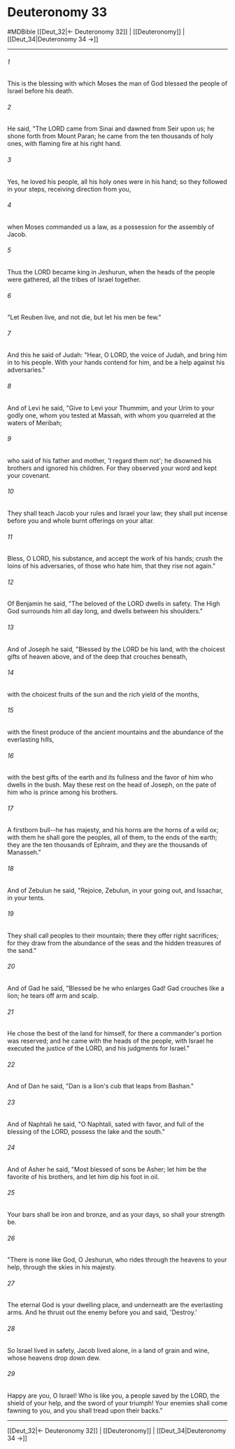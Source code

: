 # Deuteronomy 33
#MDBible
[[Deut_32|← Deuteronomy 32]] | [[Deuteronomy]] | [[Deut_34|Deuteronomy 34 →]]

***

###### 1 
This is the blessing with which Moses the man of God blessed the people of Israel before his death. 

###### 2 
He said, "The LORD came from Sinai and dawned from Seir upon us; he shone forth from Mount Paran; he came from the ten thousands of holy ones, with flaming fire at his right hand. 

###### 3 
Yes, he loved his people, all his holy ones were in his hand; so they followed in your steps, receiving direction from you, 

###### 4 
when Moses commanded us a law, as a possession for the assembly of Jacob. 

###### 5 
Thus the LORD became king in Jeshurun, when the heads of the people were gathered, all the tribes of Israel together. 

###### 6 
"Let Reuben live, and not die, but let his men be few." 

###### 7 
And this he said of Judah: "Hear, O LORD, the voice of Judah, and bring him in to his people. With your hands contend for him, and be a help against his adversaries." 

###### 8 
And of Levi he said, "Give to Levi your Thummim, and your Urim to your godly one, whom you tested at Massah, with whom you quarreled at the waters of Meribah; 

###### 9 
who said of his father and mother, 'I regard them not'; he disowned his brothers and ignored his children. For they observed your word and kept your covenant. 

###### 10 
They shall teach Jacob your rules and Israel your law; they shall put incense before you and whole burnt offerings on your altar. 

###### 11 
Bless, O LORD, his substance, and accept the work of his hands; crush the loins of his adversaries, of those who hate him, that they rise not again." 

###### 12 
Of Benjamin he said, "The beloved of the LORD dwells in safety. The High God surrounds him all day long, and dwells between his shoulders." 

###### 13 
And of Joseph he said, "Blessed by the LORD be his land, with the choicest gifts of heaven above, and of the deep that crouches beneath, 

###### 14 
with the choicest fruits of the sun and the rich yield of the months, 

###### 15 
with the finest produce of the ancient mountains and the abundance of the everlasting hills, 

###### 16 
with the best gifts of the earth and its fullness and the favor of him who dwells in the bush. May these rest on the head of Joseph, on the pate of him who is prince among his brothers. 

###### 17 
A firstborn bull--he has majesty, and his horns are the horns of a wild ox; with them he shall gore the peoples, all of them, to the ends of the earth; they are the ten thousands of Ephraim, and they are the thousands of Manasseh." 

###### 18 
And of Zebulun he said, "Rejoice, Zebulun, in your going out, and Issachar, in your tents. 

###### 19 
They shall call peoples to their mountain; there they offer right sacrifices; for they draw from the abundance of the seas and the hidden treasures of the sand." 

###### 20 
And of Gad he said, "Blessed be he who enlarges Gad! Gad crouches like a lion; he tears off arm and scalp. 

###### 21 
He chose the best of the land for himself, for there a commander's portion was reserved; and he came with the heads of the people, with Israel he executed the justice of the LORD, and his judgments for Israel." 

###### 22 
And of Dan he said, "Dan is a lion's cub that leaps from Bashan." 

###### 23 
And of Naphtali he said, "O Naphtali, sated with favor, and full of the blessing of the LORD, possess the lake and the south." 

###### 24 
And of Asher he said, "Most blessed of sons be Asher; let him be the favorite of his brothers, and let him dip his foot in oil. 

###### 25 
Your bars shall be iron and bronze, and as your days, so shall your strength be. 

###### 26 
"There is none like God, O Jeshurun, who rides through the heavens to your help, through the skies in his majesty. 

###### 27 
The eternal God is your dwelling place, and underneath are the everlasting arms. And he thrust out the enemy before you and said, 'Destroy.' 

###### 28 
So Israel lived in safety, Jacob lived alone, in a land of grain and wine, whose heavens drop down dew. 

###### 29 
Happy are you, O Israel! Who is like you, a people saved by the LORD, the shield of your help, and the sword of your triumph! Your enemies shall come fawning to you, and you shall tread upon their backs." 

***

[[Deut_32|← Deuteronomy 32]] | [[Deuteronomy]] | [[Deut_34|Deuteronomy 34 →]]
